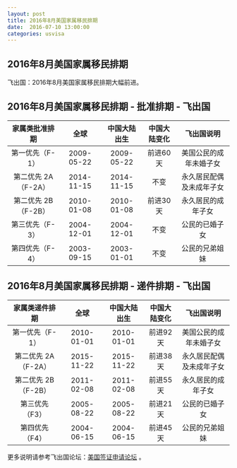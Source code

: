 ```yaml
---
layout: post
title: 2016年8月美国家属移民排期
date:  2016-07-10 13:00:00
categories: usvisa
---
```


## 2016年8月美国家属移民排期

飞出国：2016年8月美国家属移民排期大幅前进。

## 2016年8月美国家属移民排期 - 批准排期 - 飞出国

| 家属类批准排期 | 全球 | 中国大陆出生 | 中国大陆变化 | 飞出国说明 |
| :-: | :-: | :-: | :-: | :-: |
| 第一优先（F-1） | 2009-05-22 | 2009-05-22 | 前进60天 | 美国公民的成年未婚子女 |
| 第二优先 2A（F-2A） | 2014-11-15 | 2014-11-15 | 不变 | 永久居民配偶及未成年子女 |
| 第二优先 2B（F-2B） | 2010-01-08 | 2010-01-08 | 前进30天 | 永久居民的成年子女 |
| 第三优先（F-3） | 2004-12-01 | 2004-12-01 | 不变 | 公民的已婚子女 |
| 第四优先（F-4） | 2003-09-15 | 2003-01-01 | 不变 | 公民的兄弟姐妹 |

## 2016年8月美国家属移民排期 - 递件排期 - 飞出国

| 家属类递件排期 | 全球 | 中国大陆出生 | 中国大陆变化 | 飞出国说明 |
| :-: | :-: | :-: | :-: | :-: |
| 第一优先（F-1） | 2010-01-01 | 2010-01-01 | 前进92天 | 美国公民的成年未婚子女 |
| 第二优先 2A（F-2A） | 2015-11-22 | 2015-11-22 | 前进38天 | 永久居民配偶及未成年子女 |
| 第二优先 2B（F-2B） | 2011-02-08 | 2011-02-08 | 前进55天 | 永久居民的成年子女 |
| 第三优先（F3） | 2005-08-22 | 2005-08-22 | 前进21天 | 公民的已婚子女 |
| 第四优先（F4） | 2004-06-15 | 2004-06-15 | 前进45天 | 公民的兄弟姐妹 |

更多说明请参考飞出国论坛：<a href="http://bbs.fcgvisa.com/c/usavisa" target="blank">美国签证申请论坛</a> 。